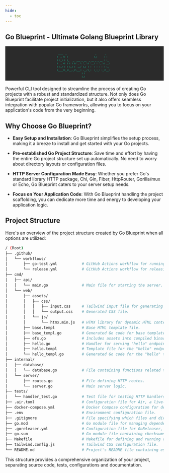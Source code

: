 ```yaml
---
hide:
  - toc
---
```

## Go Blueprint - Ultimate Golang Blueprint Library

![logo](./public/logo.png)


Powerful CLI tool designed to streamline the process of creating Go projects with a robust and standardized structure. Not only does Go Blueprint facilitate project initialization, but it also offers seamless integration with popular Go frameworks, allowing you to focus on your application's code from the very beginning.

## Why Choose Go Blueprint?

- **Easy Setup and Installation**: Go Blueprint simplifies the setup process, making it a breeze to install and get started with your Go projects.

- **Pre-established Go Project Structure**: Save time and effort by having the entire Go project structure set up automatically. No need to worry about directory layouts or configuration files.

- **HTTP Server Configuration Made Easy**: Whether you prefer Go's standard library HTTP package, Chi, Gin, Fiber, HttpRouter, Gorilla/mux or Echo, Go Blueprint caters to your server setup needs.

- **Focus on Your Application Code**: With Go Blueprint handling the project scaffolding, you can dedicate more time and energy to developing your application logic.

## Project Structure

Here's an overview of the project structure created by Go Blueprint when all options are utilized:

```bash
/ (Root)
├── .github/
│   └── workflows/
│       ├── go-test.yml           # GitHub Actions workflow for running tests.
│       └── release.yml           # GitHub Actions workflow for releasing the application.
├── cmd/
│   ├── api/
│   │   └── main.go               # Main file for starting the server.
│   └── web/
│       ├── assets/
│       │   ├── css/
│       │   │   ├── input.css     # Tailwind input file for generating output.css with CLI
│       │   │   └── output.css    # Generated CSS file.
│       │   └── js/
│       │       └── htmx.min.js   # HTMX library for dynamic HTML content.
│       ├── base.templ            # Base HTML template file.
│       ├── base_templ.go         # Generated Go code for base template
│       ├── efs.go                # Includes assets into compiled binary.
│       ├── hello.go              # Handler for serving "hello" endpoint.
│       ├── hello.templ           # Template file for the "hello" endpoint.
│       └── hello_templ.go        # Generated Go code for the "hello" template. 
├── internal/
│   ├── database/
│   │   └── database.go           # File containing functions related to database operations.
│   └── server/
│       ├── routes.go             # File defining HTTP routes.
│       └── server.go             # Main server logic.
├── tests/    
│   └── handler_test.go           # Test file for testing HTTP handlers.
├── .air.toml                     # Configuration file for Air, a live-reload utility.
├── docker-compose.yml            # Docker Compose configuration for defining DB config.
├── .env                          # Environment configuration file.
├── .gitignore                    # File specifying which files and directories to ignore in Git.
├── go.mod                        # Go module file for managing dependencies.
├── .goreleaser.yml               # Configuration file for GoReleaser, a tool for building and releasing binaries.
├── go.sum                        # Go module file containing checksums for dependencies.
├── Makefile                      # Makefile for defining and running commands.
├── tailwind.config.js            # Tailwind CSS configuration file.
└── README.md                     # Project's README file containing essential information about the project.
```

This structure provides a comprehensive organization of your project, separating source code, tests, configurations and documentation.




